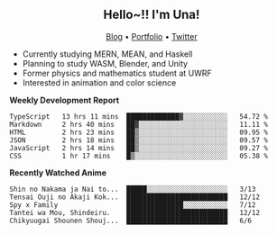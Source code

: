 <h2 align="center">
  Hello~!! I'm Una!
</h2>

<p align="center">
  <a href="https://anarchy.website/">Blog</a> &bull;
  <a href="https://una-ada.github.io/">Portfolio</a> &bull;
  <a href="https://twitter.com/xn__z7x">Twitter</a>
</p>

- Currently studying MERN, MEAN, and Haskell
- Planning to study WASM, Blender, and Unity
- Former physics and mathematics student at UWRF
- Interested in animation and color science

**Weekly Development Report**

<!--START_SECTION:waka-->

```text
TypeScript   13 hrs 11 mins  █████████████▓░░░░░░░░░░░   54.72 %
Markdown     2 hrs 40 mins   ██▓░░░░░░░░░░░░░░░░░░░░░░   11.11 %
HTML         2 hrs 23 mins   ██▒░░░░░░░░░░░░░░░░░░░░░░   09.95 %
JSON         2 hrs 18 mins   ██▒░░░░░░░░░░░░░░░░░░░░░░   09.57 %
JavaScript   2 hrs 14 mins   ██▒░░░░░░░░░░░░░░░░░░░░░░   09.27 %
CSS          1 hr 17 mins    █▒░░░░░░░░░░░░░░░░░░░░░░░   05.38 %
```

<!--END_SECTION:waka-->

**Recently Watched Anime**

<!-- RECENT-ANIME:START -->

    Shin no Nakama ja Nai to...  █████░░░░░░░░░░░░░░░░░░░░   3/13
    Tensai Ouji no Akaji Kok...  █████████████████████████   12/12
    Spy x Family                 ██████████████░░░░░░░░░░░   7/12
    Tantei wa Mou, Shindeiru.    █████████████████████████   12/12
    Chikyuugai Shounen Shouj...  █████████████████████████   6/6
<!-- RECENT-ANIME:END -->
